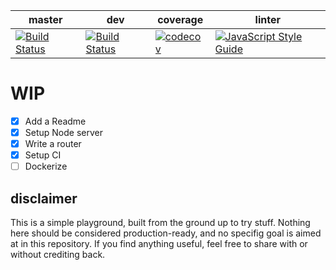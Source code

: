 master | dev | coverage | linter 
-------|-----|----------|-------
[![Build Status](https://travis-ci.org/ubarbaxor/playground.svg?branch=master)](https://travis-ci.org/ubarbaxor/playground) | [![Build Status](https://travis-ci.org/ubarbaxor/playground.svg?branch=master)](https://travis-ci.org/ubarbaxor/playground) | [![codecov](https://codecov.io/gh/ubarbaxor/playground/branch/dev/graph/badge.svg)](https://codecov.io/gh/ubarbaxor/playground) | [![JavaScript Style Guide](https://img.shields.io/badge/code_style-standard-brightgreen.svg)](https://standardjs.com)


# WIP
- [x] Add a Readme
- [x] Setup Node server
- [x] Write a router
- [x] Setup CI
- [ ] Dockerize

## disclaimer
This is a simple playground, built from the ground up to try stuff. Nothing here should be considered production-ready, and no specifig goal is aimed at in this repository.
If you find anything useful, feel free to share with or without crediting back.
